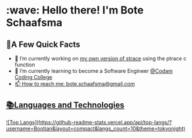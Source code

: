 <h1 align="left" id="macropower-title">:wave: Hello there! I'm Bote Schaafsma</h1>
<h2>🐎A Few Quick Facts</h2>
<ul>
  <li>🔭 I’m currently working on <a href="https://github.com/Bootjan/ft_strace">my own version of strace</a> using the ptrace c function</li>
  <li>🌱 I’m currently learning to become a Software Engineer <a href="https://www.codam.nl">@Codam Coding College</li>
  <li>📫 How to reach me: <a href="mailto:bote.schaafsma@gmail.com">bote.schaafsma@gmail.com</li>
</ul>
<h2>📚Languages and Technologies</h2>
![Top Langs](https://github-readme-stats.vercel.app/api/top-langs/?username=Bootjan&layout=compact&langs_count=10&theme=tokyonight)
